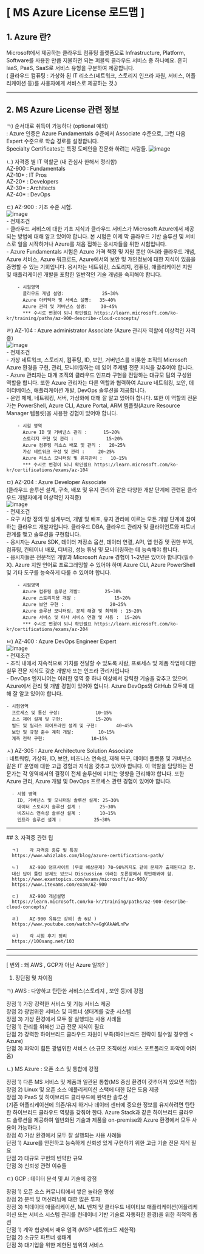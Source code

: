 # [ MS Azure License 로드맵 ]
## 1. Azure 란?   
  Microsoft에서 제공하는 클라우드 컴퓨팅 플랫폼으로 Infrastructure, Platform, Software를 사용한 만큼 지불하면 되는 퍼블릭 클라우드 서비스 중 하나예요. 흔히 IaaS, PaaS, SaaS로 서비스 유형을 구분하여 제공합니다.   
   ( 클라우드 컴퓨팅 : 가상화 된 IT 리소스(네트워크, 스토리지 인프라 자원, 서비스, 어플리케이션 등)를 사용자에게 서비스로 제공하는 것.)
  
  <hr>   
  
## 2. MS Azure License 관련 정보
 ㄱ) 순서대로 취득이 가능하다 (optional 예외)   
    : Azure 인증은 Azure Fundamentals 수준에서 Associate 수준으로, 그런 다음 Expert 수준으로 학습 경로를 설정합니다.   
      Specialty Certificates는 특정 도메인을 전문화 하려는 사람들.
      ![image](https://user-images.githubusercontent.com/96723249/200974110-3f04c66b-2b71-467f-b04b-71554ee411a3.png)   
       
 ㄴ) 자격증 별 IT 역할군 (내 관심사 한해서 정리함)   
     AZ-900 : Fundamentals   
     AZ-10* : IT Pros   
     AZ-20* : Developers   
     AZ-30* : Architects   
     AZ-40* : DevOps   
        

  ㄷ) AZ-900 : 기초 수준 시험.   
      ![image](https://user-images.githubusercontent.com/96723249/200974603-181d14e8-5bbe-409b-a0a6-ecd2bb2df019.png)   
        - 전제조건      
        -	클라우드 서비스에 대한 기초 지식과 클라우드 서비스가 Microsoft Azure에서 제공되는 방법에 대해 알고 있어야 합니다. 본 시험은 이제 막 클라우드 기반 솔루션 및 서비스로 일을 시작하거나 Azure를 처음 접하는 응시자들을 위한 시험입니다.    
        -	Azure Fundamentals 시험은 Azure 가격 책정 및 지원 뿐만 아니라 클라우드 개념, Azure 서비스, Azure 워크로드, Azure에서의 보안 및 개인정보에 대한 지식이 있음을 증명할 수 있는 기회입니다. 응시자는 네트워킹, 스토리지, 컴퓨팅, 애플리케이션 지원 및 애플리케이션 개발을 포함한 일반적인 기술 개념을 숙지해야 합니다.     
        
        - 시험영역   
          클라우드 개념 설명:              25~30%   
          Azure 아키텍처 및 서비스 설명:   35~40%   
          Azure 관리 및 거버넌스 설명:     30~45%   
          *** 수시로 변경이 되니 확인필요 https://learn.microsoft.com/ko-kr/training/paths/az-900-describe-cloud-concepts/ 
   
  ㄹ) AZ-104 : Azure administrator Associate (Azure 관리자 역할에 이상적인 자격증)   
        ![image](https://user-images.githubusercontent.com/96723249/200975730-8bbe5095-e190-4a57-ade1-33284ef4397f.png)   
        - 전제조건   
        - 가상 네트워크, 스토리지, 컴퓨팅, ID, 보안, 거버넌스를 비롯한 조직의 Microsoft Azure 환경을 구현, 관리, 모니터링하는 데 있어 주제별 전문 지식을 갖추어야 합니다.   
        - Azure 관리자는 대개 조직의 클라우드 인프라 구현을 전담하는 대규모 팀의 구성원 역할을 합니다. 또한 Azure 관리자는 다른 역할과 협력하여 Azure 네트워킹, 보안, 데이터베이스, 애플리케이션 개발, DevOps 솔루션을 제공합니다.   
        - 운영 체제, 네트워킹, 서버, 가상화에 대해 잘 알고 있어야 합니다. 또한 이 역할의 전문가는 PowerShell, Azure CLI, Azure Portal, ARM 템플릿(Azure Resource Manager 템플릿)을 사용한 경험이 있어야 합니다.   

        - 시험 영역
          Azure ID 및 거버넌스 관리 :		15~20%   
          스토리지 구현 및 관리 :			15~20%   
          Azure 컴퓨팅 리소스 배포 및 관리 : 	20~25%   
          가상 네트워크 구성 및 관리 :		20~25%   
          Azure 리소스 모니터링 및 유지관리 : 	10~15%   
          *** 수시로 변경이 되니 확인필요 https://learn.microsoft.com/ko-kr/certifications/exams/az-104

  ㅁ) AZ-204 : Azure Developer Associate    
    (클라우드 솔루션 설계, 구축, 배포 및 유지 관리와 같은 다양한 개발 단계에 관련된 클라우드 개발자에게 이상적인 자격증)   
        ![image](https://user-images.githubusercontent.com/96723249/200976895-a7a67c6c-8978-40e8-a1c3-39c5027b6f84.png)   
        - 전제조건   
        -	요구 사항 정의 및 설계부터, 개발 및 배포, 유지 관리에 이르는 모든 개발 단계에 참여하는 클라우드 개발자입니다. 클라우드 DBA, 클라우드 관리자 및 클라이언트와 파트너 관계를 맺고 솔루션을 구현합니다.   
        -	응시자는 Azure SDK, 데이터 저장소 옵션, 데이터 연결, API, 앱 인증 및 권한 부여, 컴퓨팅, 컨테이너 배포, 디버깅, 성능 튜닝 및 모니터링하는 데 능숙해야 합니다.   
        -	응시자들은 전문적인 개발과 Microsoft Azure 경험이 1~2년은 있어야 합니다(필수X). Azure 지원 언어로 프로그래밍할 수 있어야 하며 Azure CLI, Azure PowerShell 및 기타 도구를 능숙하게 다룰 수 있어야 합니다.   
        
        - 시험영역
          Azure 컴퓨팅 솔루션 개발:			25~30%
          Azure 스토리지용 개발 :				15~20%
          Azure 보안 구현 : 				20~25%
          Azure 솔루션 모니터링, 문제 해결 및 최적화 :	15~20%
          Azure 서비스 및 타사 서비스 연결 및 사용 : 	15~20%
          *** 수시로 변경이 되니 확인필요 https://learn.microsoft.com/ko-kr/certifications/exams/az-204
          
  ㅂ) AZ-400 : Azure DevOps Engineer Expert   
    ![image](https://user-images.githubusercontent.com/96723249/200977485-bc80a89b-561c-4f2c-a880-38ebfda21882.png)   
    - 전제조건   
    - 조직 내에서 지속적으로 가치를 전달할 수 있도록 사람, 프로세스 및 제품 작업에 대한 실무 전문 지식도 갖춘 개발자 또는 인프라 관리자입니다   
    - DevOps 엔지니어는 이러한 영역 중 하나 이상에서 강력한 기술을 갖추고 있으며. Azure에서 관리 및 개발 경험이 있어야 합니다. Azure DevOps와 GitHub 모두에 대해 잘 알고 있어야 합니다.   
    
    - 시험영역   
      프로세스 및 통신 구성:				10~15%   
      소스 제어 설계 및 구현:			15~20%   
      빌드 및 릴리스 파이프라인 설계 및 구현: 		40~45%   
      보안 및 규정 준수 계획 개발:			10~15%   
      계측 전략 구현: 				10~15%   
      
  ㅅ) AZ-305 : Azure Architecture Solution Associate   
      : 네트워킹, 가상화, ID, 보안, 비즈니스 연속성, 재해 복구, 데이터 플랫폼 및 거버넌스 같은 IT 운영에 대한 고급 경험과 지식을 갖추고 있어야 합니다. 이 역할을 담당하는 전문가는 각 영역에서의 결정이 전체 솔루션에 미치는 영향을 관리해야 합니다. 또한 Azure 관리, Azure 개발 및 DevOps 프로세스 관련 경험이 있어야 합니다.   
      
      - 시험 영역   
        ID, 거버넌스 및 모니터링 솔루션 설계:	25~30%   
        데이터 스토리지 솔루션 설계 :		25~30%   
        비즈니스 연속성 솔루션 설계 : 		10~15%   
        인프라 솔루션 설계 :			25~30%   

<hr>   
  ## 3.	자격증 관련 팁   
  
      ㄱ)	각 자격증 종류 및 특징   
      https://www.whizlabs.com/blog/azure-certifications-path/   
      
      ㄴ)	AZ-900 덤프사이트 (무료 예상문제) 70~90%까지도 같이 문제가 출제된다고 함.   
      대신 답이 틀린 문제도 있으니 Discussion 이라는 토론창에서 확인해봐야 함.   
      https://www.examtopics.com/exams/microsoft/az-900/   
      https://www.itexams.com/exam/AZ-900   
      
      ㄷ)	AZ-900 개념설명   
      https://learn.microsoft.com/ko-kr/training/paths/az-900-describe-cloud-concepts/   
      
      ㄹ)	AZ-900 유튜브 강의( 총 6강 )   
      https://www.youtube.com/watch?v=GgKAkAWLnPw   
      
      ㅁ)	각 시험 후기 정리   
      https://100sang.net/103   
                      
<hr>   <hr>   

[ 번외 : 왜 AWS , GCP가 아닌 Azure 일까? ]   
1.	장단점 및 차이점   

  ㄱ)	AWS : 다양하고 탄탄한 서비스(스토리지 , 보안 등)에 강점 
  
  장점 1) 가장 강력한 서비스 및 기능 서비스 제공   
  장점 2) 광범위한 서비스 및 파트너 생태계를 갖춘 시스템     
  장점 3) 가상 환경에서 모두 잘 실행되는 사용 사례들   
  단점 1) 관리를 위해선 고급 전문 지식이 필요   
  단점 2) 강력한 하이브리드 클라우드 자원이 부족(하이브리드 전략이 필수일 경우엔 < Azure)   
  단점 3) 파악이 힘든 광범위한 서비스 (소규모 조직에선 서비스 포트폴리오 파악이 어려움)   

  ㄴ)	MS Azure :  오픈 소스 및 통합에 강점   
  
  장점 1) 다른 MS 서비스 및 제품과 일관된 통합(MS 중심 환경이 갖추어져 있으면 적합)   
  장점 2) Linux 및 오픈 소스 애플리케이션 스택에 대한 많은 도움 제공   
  장점 3) PaaS 및 하이브리드 클라우드에 완벽한 솔루션   
  (기존 어플리케이션에 의존/유지 하거나 데이터 센터에 중요한 정보를 유지하려면 탄탄한 하이브리드 클라우드 역량을 갖춰야 한다. Azure Stack과 같은 하이브리드 클라우드 솔루션을 제공하여 일반화된 기술과 제품을 on-premise와 Azure 환경에서 모두 사용이 가능하다.)   
  장점 4) 가상 환경에서 모두 잘 실행되는 사용 사례들   
  단점 1) Azure를 안전하고 능숙하게 신뢰성 있게 구현하기 위한 고급 기술 전문 지식 필요   
  단점 2) 대규모 구현의 빈약한 규모   
  단점 3) 신뢰성 관련 이슈들    

  ㄷ)	GCP : 데이터 분석 및 AI 기술에 강점  
  
  장점 1) 오픈 소스 커뮤니티에서 쌓은 놀라운 명성   
  장점 2) 분석 및 머신러닝에 대한 많은 투자   
  장점 3) 빅데이터 애플리케이션, ML 벤처 및 클라우드 네이티브 애플리케이션(어플리케이션 또는 서비스 시스템 관리를 컨테이너 기반 기술로 자동화한 환경)을 위한 최적의 옵션   
  단점 1) 계약 협상에서 매우 엄격 (MSP 네트워크도 제한적)   
  단점 2) 소규모 파트너 생태계   
  단점 3) 대기업을 위한 제한된 범위의 서비스   


